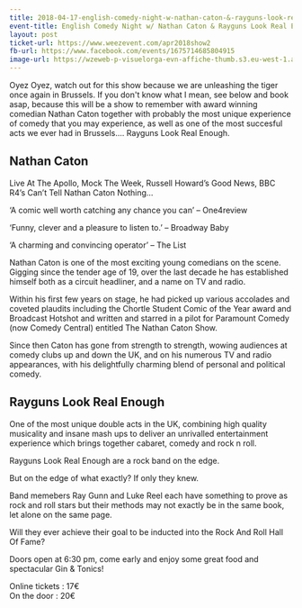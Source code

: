 ```yaml
---
title: 2018-04-17-english-comedy-night-w-nathan-caton-&-rayguns-look-real-enough
event-title: English Comedy Night w/ Nathan Caton & Rayguns Look Real Enough
layout: post
ticket-url: https://www.weezevent.com/apr2018show2
fb-url: https://www.facebook.com/events/1675714685804915
image-url: https://wzeweb-p-visuelorga-evn-affiche-thumb.s3.eu-west-1.amazonaws.com/affiche_326225.thumb53700.1520516479.jpg
---
```

Oyez Oyez, watch out for this show because we are unleashing the tiger once again in Brussels.  If you don't know what I mean, see below and book asap, because this will be a show to remember with award winning comedian Nathan Caton together with probably the most unique experience of comedy that you may experience, as well as one of the most succesful acts we ever had in Brussels.... Rayguns Look Real Enough.

## Nathan Caton

Live At The Apollo, Mock The Week, Russell Howard’s Good News, BBC R4’s Can’t Tell Nathan Caton Nothing…

‘A comic well worth catching any chance you can’ – One4review

‘Funny, clever and a pleasure to listen to.’ – Broadway Baby

‘A charming and convincing operator’ – The List

Nathan Caton is one of the most exciting young comedians on the scene. Gigging since the tender age of 19, over the last decade he has established himself both as a circuit headliner, and a name on TV and radio.

Within his first few years on stage, he had picked up various accolades and coveted plaudits including the Chortle Student Comic of the Year award and Broadcast Hotshot and written and starred in a pilot for Paramount Comedy (now Comedy Central) entitled The Nathan Caton Show.

Since then Caton has gone from strength to strength, wowing audiences at comedy clubs up and down the UK, and on his numerous TV and radio appearances, with his delightfully charming blend of personal and political comedy.

## Rayguns Look Real Enough

One of the most unique double acts in the UK, combining high quality musicality and insane mash ups to deliver an unrivalled entertainment experience which brings together cabaret, comedy and rock n roll.

Rayguns Look Real Enough are a rock band on the edge.

But on the edge of what exactly? If only they knew.

Band memebers Ray Gunn and Luke Reel each have something to prove as rock and roll stars but their methods may not exactly be in the same book, let alone on the same page.

Will they ever achieve their goal to be inducted into the Rock And Roll Hall Of Fame?

Doors open at 6:30 pm, come early and enjoy some great food and spectacular Gin & Tonics!

Online tickets : 17€  
On the door : 20€
